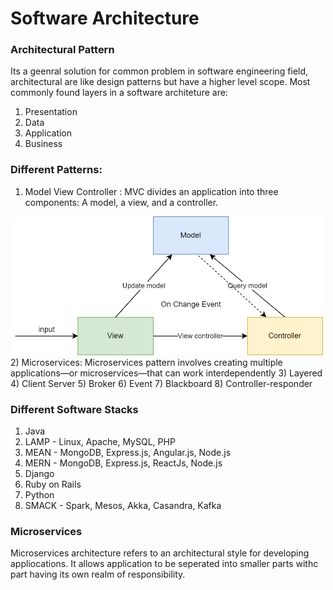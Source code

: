 # Software Architecture

### Architectural Pattern
Its a geenral solution for common problem in software engineering field, architectural are like design patterns but have a higher level scope. 
Most commonly found layers in a software architeture are:
1) Presentation 
2) Data
3) Application
4) Business

### Different Patterns:
1) Model View Controller : MVC divides an application into three components: A model, a view, and a controller.
<img src="./MVC.png" width="500">
2) Microservices: Microservices pattern involves creating multiple applications—or microservices—that can work interdependently
3) Layered
4) Client Server
5) Broker
6) Event
7) Blackboard
8) Controller-responder

### Different Software Stacks
1) Java
2) LAMP - Linux, Apache, MySQL, PHP
3) MEAN - MongoDB, Express.js, Angular.js, Node.js
4) MERN - MongoDB, Express.js, ReactJs, Node.js 
5) Django 
6) Ruby on Rails
7) Python
8) SMACK - Spark, Mesos, Akka, Casandra, Kafka


### Microservices
Microservices architecture refers to an architectural style for developing appliocations. It allows application to be seperated into smaller parts withc part having its own realm of responsibility. 


